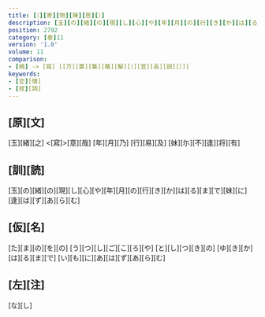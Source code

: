 ```yaml
---
title: [（][寄][物][陳][思][）]
description: [玉][の][緒][の][現][し][心][や][年][月][の][行][き][か][は][る][ま][で][妹][に][逢][は][ず][あ][ら][む]
position: 2792
category: [巻]11
version: '1.0'
volume: 11
comparison:
- [嶋] -> [寫] [[万][葉][集][略][解][（][宣][長][説][）]]
keywords:
- [恋][情]
- [枕][詞]
---
```


## [原][文]

[玉][緒][之] <[寫]>[意][哉] [年][月][乃] [行][易][及] [妹][尓][不][逢][将][有]

## [訓][読]

[玉][の][緒][の][現][し][心][や][年][月][の][行][き][か][は][る][ま][で][妹][に][逢][は][ず][あ][ら][む]

## [仮][名]

[た][ま][の][を][の] [う][つ][し][ご][こ][ろ][や] [と][し][つ][き][の] [ゆ][き][か][は][る][ま][で] [い][も][に][あ][は][ず][あ][ら][む]

## [左][注]

[な][し]

